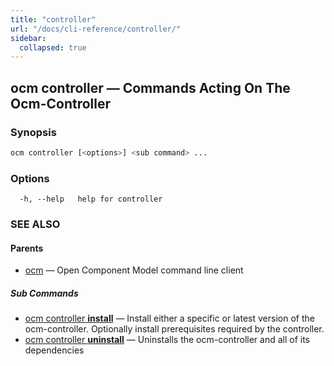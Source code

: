```yaml
---
title: "controller"
url: "/docs/cli-reference/controller/"
sidebar:
  collapsed: true
---
```


## ocm controller &mdash; Commands Acting On The Ocm-Controller

### Synopsis

```bash
ocm controller [<options>] <sub command> ...
```

### Options

```text
  -h, --help   help for controller
```

### SEE ALSO

#### Parents

* [ocm](ocm.md)	 &mdash; Open Component Model command line client


##### Sub Commands

* [ocm controller <b>install</b>](ocm_controller_install.md)	 &mdash; Install either a specific or latest version of the ocm-controller. Optionally install prerequisites required by the controller.
* [ocm controller <b>uninstall</b>](ocm_controller_uninstall.md)	 &mdash; Uninstalls the ocm-controller and all of its dependencies

